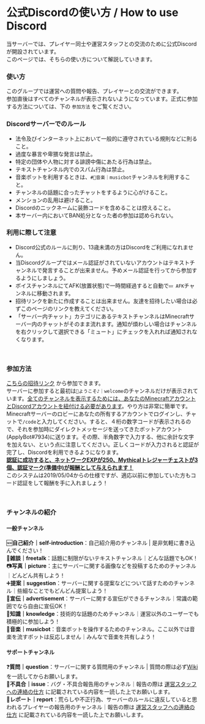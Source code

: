 # 公式Discordの使い方 / How to use Discord

当サーバーでは、プレイヤー同士や運営スタッフとの交流のために公式Discordが開設されています。  
このページでは、そちらの使い方について解説していきます。


### 使い方  
このグループでは運営への質問や報告、プレイヤーとの交流ができます。  
参加直後はすべてのチャンネルが表示されないようになっています。正式に参加する方法については、下の `参加方法` をご覧ください。

### Discordサーバーでのルール

* 法令及びインターネット上において一般的に遵守されている規則などに則ること。
* 過度な暴言や卑猥な発言は禁止。
* 特定の団体や人物に対する誹謗中傷にあたる行為は禁止。
* テキストチャンネル内でのスパム行為は禁止。
* 音楽ボットを利用するときは、`#🎵音楽｜musicbot`チャンネルを利用すること。
* チャンネルの話題に合ったチャットをするように心がけること。
* メンションの乱用は避けること。
* Discordのニックネームに装飾コードを含めることは控えること。
* 本サーバー内においてBAN処分となった者の参加は認められない。


### 利用に際して注意

* Discord公式のルールに則り、13歳未満の方はDiscordをご利用になれません。
* 当Discordグループではメール認証がされていないアカウントはテキストチャンネルで発言することが出来ません。予めメール認証を行ってから参加するようにしましょう。  
* ボイスチャンネルにてAFK(放置状態)で一時間経過すると自動で``💤 AFK``チャンネルに移動されます。
* 招待リンクを新たに作成することは出来ません。友達を招待したい場合は必ずこのページのリンクを教えてください。  
* 「サーバー内チャット」カテゴリにあるテキストチャンネルはMinecraftサーバー内のチャットがそのまま流れます。通知が煩わしい場合はチャンネルを右クリックして選択できる「ミュート」にチェックを入れれば通知されなくなります。
<br>

### 参加方法  
[こちらの招待リンク](https://discord.gg/23pJDKK) から参加できます。  
サーバーに参加すると最初は``📌ようこそ♪｜welcome``のチャンネルだけが表示されています。<u>全てのチャンネルを表示するためには、あなたのMinecraftアカウントとDiscordアカウントを紐付ける必要があります</u>。やり方は非常に簡単です。Minecraftサーバーのロビーにあなたの所有するアカウントでログインし、チャットで``/code``と入力してください。すると、４桁の数字コードが表示されるので、それを参加時にダイレクトメッセージを送ってきたボットアカウント(ApplyBot#7934)に送ります。その際、半角数字で入力する、他に余計な文字を加えない、という点に注意してください。正しくコードが入力されると認証が完了し、Discordを利用できるようになります。  
<u>**認証に成功すると、ネットワークEXPが250、Mythicalトレジャーチェストが3個、認証マーク(準備中)が報酬として与えられます！**</u>  
このシステムは2019/05/04からの仕様ですが、適応以前に参加していた方もコード認証をして報酬を手に入れましょう！


<br>

### チャンネルの紹介
#### 一般チャンネル
🆕**自己紹介｜self-introduction**：自己紹介用のチャンネル | 是非気軽に書き込んでください！  
💬**雑談｜freetalk**：話題に制限がないテキストチャンネル｜どんな話題でもOK！  
📷**写真｜picture**：主にサーバーに関する画像などを投稿するためのチャンネル｜どんどん共有しよう！  
➕**提案｜suggestion**：サーバーに関する提案などについて話すためのチャンネル｜些細なことでもどんどん提案しよう！  
📢**宣伝｜advertisement**：サーバーに関する宣伝ができるチャンネル｜常識の範囲でなら自由に宣伝OK！  
👴**知識｜knowledge**：技術的な話題のためチャンネル｜運営以外のユーザーでも積極的に参加しよう！  
🎵**音楽｜musicbot**：音楽ボットを操作するためのチャンネル。ここ以外では音楽を流すボットは反応しません｜みんなで音楽を共有しよう！  

#### サポートチャンネル
❓**質問｜question**：サーバーに関する質問用のチャンネル | 質問の際は必ず[Wiki](index.md)を一読してからお願いします。  
🐞**不具合｜issue**：バグ・不具合報告用のチャンネル｜報告の際は [運営スタッフへの連絡の仕方](https://wiki.lucknetwork.jp/report/) に記載されている内容を一読した上でお願いします。  
📰**レポート｜report**：荒らしや不正行為、サーバーのルールに違反していると思われるプレイヤーの報告用のチャンネル｜報告の際は [運営スタッフへの連絡の仕方](https://wiki.lucknetwork.jp/report/) に記載されている内容を一読した上でお願いします。
